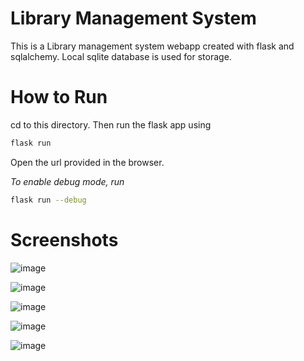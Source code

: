 # Library Management System
This is a Library management system webapp created with flask and sqlalchemy. Local sqlite database is used for storage.

# How to Run
cd to this directory. Then run the flask app using
```bash
flask run
```
Open the url provided in the browser.

*To enable debug mode, run*
```bash
flask run --debug
```
# Screenshots
![image](https://github.com/sourish-m/flask-library/assets/86039108/db58461c-6e4e-43d2-b4c5-3e925f67a1ac)

![image](https://github.com/sourish-m/flask-library/assets/86039108/f66669d3-654b-4112-abea-0cbdf55d65e2)


![image](https://github.com/sourish-m/flask-library/assets/86039108/1c51eaf4-83ab-451d-a3c5-a7918114374c)

![image](https://github.com/sourish-m/flask-library/assets/86039108/d0f34fea-0bdc-4027-8fca-d374af875a4b)

![image](https://github.com/sourish-m/flask-library/assets/86039108/7089a725-d954-41fb-b0b0-7a7e56e43508)


